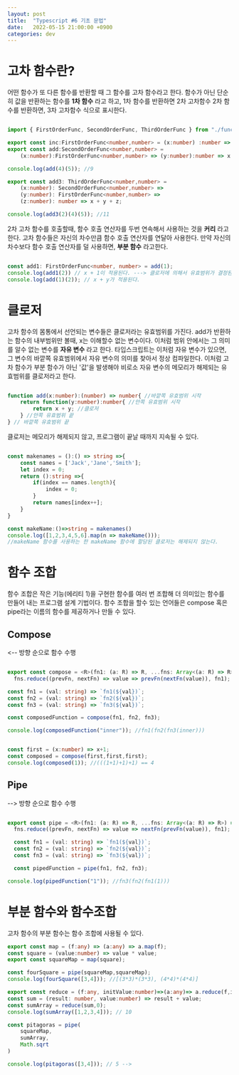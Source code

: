 ```yaml
---
layout: post
title:  "Typescript #6 기초 문법" 
date:   2022-05-15 21:00:00 +0900
categories: dev
---
```


# 고차 함수란?
어떤 함수가 또 다른 함수를 반환할 때 그 함수를 고차 함수라고 한다. 함수가 아닌 단순히 값을 반환하는 함수를 **1차 함수** 라고 하고, 1차 함수를 반환하면 2차 고차함수
2차 함수를 반환하면, 3차 고차함수 식으로 표시한다.

~~~ typescript

import { FirstOrderFunc, SecondOrderFunc, ThirdOrderFunc } from "./function-signature";

export const inc:FirstOrderFunc<number,number> = (x:number) :number => x + 1;
export const add:SecondOrderFunc<number,number> = 
    (x:number):FirstOrderFunc<number,number> => (y:number):number => x + y;

console.log(add(4)(5)); //9

export const add3: ThirdOrderFunc<number,number> =
    (x:number): SecondOrderFunc<number,number> =>
    (y:number): FirstOrderFunc<number,number> =>
    (z:number): number => x + y + z;

console.log(add3(2)(4)(5)); //11

~~~

2차 고차 함수를 호출할때, 함수 호출 연산자를 두번 연속해서 사용하는 것을 **커리** 라고 한다. 
고차 함수들은 자신의 차수만큼 함수 호출 연산자를 연달아 사용한다. 만약 자신의 차수보다 함수 호출 연산자를 덜 사용하면, **부분 함수** 라고한다. 

~~~ typescript

const add1: FirstOrderFunc<number, number> = add(1);
console.log(add1(2)) // x + 1이 적용된다. ---> 클로저에 의해서 유효범위가 결정된다.
console.log(add(1)(2)); // x + y가 적용된다.

~~~

# 클로저
고차 함수의 몸통에서 선언되는 변수들은  클로저라는 유효범위를 가진다.
add가 반환하는 함수의 내부범위만 볼때, x는 이해할수 없는 변수이다. 이처럼 범위 안에서는 그 의미를 알수 없는 변수를 **자유 변수** 라고 한다.
타입스크립트는 이처럼 자유 변수가 있으면, 그 변수의 바깥쪽 유효범위에서 자유 변수의 의미를 찾아서 정상 컴파일한다.
이처럼 고차 함수가 부분 함수가 아닌 '값'을 발생해야 비로소 자유 변수의 메모리가 해제되는 유효범위를 클로저라고 한다.
~~~ typescript

function add(x:number):(number) => number{ //바깥쪽 유효범위 시작
    return function(y:number):number{ //안쪽 유효범위 시작
        return x + y; //클로저
    } //안쪽 유효범위 끝
} // 바깥쪽 유효범위 끝

~~~

클로저는 메모리가 해제되지 않고, 프로그램이 끝날 때까지 지속될 수 있다. 
~~~ typescript

const makenames = ():() => string =>{
    const names = ['Jack','Jane','Smith'];
    let index = 0;
    return ():string =>{
        if(index == names.length){
            index = 0;
        }
        return names[index++];
    }
}

const makeName:()=>string = makenames()
console.log([1,2,3,4,5,6].map(n => makeName()));
//makeName 함수를 사용하는 한 makeName 함수에 할당된 클로저는 해제되지 않는다.
~~~

# 함수 조합
함수 조합은 작은 기능(에리티 1)을 구현한 함수를 여러 번 조합해 더 의미있는 함수를 만들어 내는 프로그램 설계 기법이다.
함수  조합을 할수 있는 언어들은 compose 혹은 pipe라는 이름의 함수를 제공하거나 만들 수 있다. 

## Compose
<-- 방향 순으로 함수 수행

~~~ typescript

export const compose = <R>(fn1: (a: R) => R, ...fns: Array<(a: R) => R>) =>
  fns.reduce((prevFn, nextFn) => value => prevFn(nextFn(value)), fn1);

const fn1 = (val: string) => `fn1(${val})`;
const fn2 = (val: string) => `fn2(${val})`;
const fn3 = (val: string) => `fn3(${val})`;

const composedFunction = compose(fn1, fn2, fn3);

console.log(composedFunction("inner")); //fn1(fn2(fn3(inner)))


const first = (x:number) => x+1;
const composed = compose(first,first,first);
console.log(composed(1)); //(((1+1)+1)+1) == 4

~~~

## Pipe
--> 방향 순으로 함수 수행 
~~~ typescript

export const pipe = <R>(fn1: (a: R) => R, ...fns: Array<(a: R) => R>) =>
  fns.reduce((prevFn, nextFn) => value => nextFn(prevFn(value)), fn1);

  const fn1 = (val: string) => `fn1(${val})`;
  const fn2 = (val: string) => `fn2(${val})`;
  const fn3 = (val: string) => `fn3(${val})`;

  const pipedFunction = pipe(fn1, fn2, fn3);

console.log(pipedFunction("1")); //fn3(fn2(fn1(1)))

~~~

# 부분 함수와 함수조합
고차 함수의 부분 함수는 함수 조합에 사용될 수 있다. 

~~~ typescript
export const map = (f:any) => (a:any) => a.map(f);
const square = (value:number) => value * value;
export const squareMap = map(square);

const fourSquare = pipe(squareMap,squareMap);
console.log(fourSquare([3,4])); //[(3*3)*(3*3), (4*4)*(4*4)]

export const reduce = (f:any, initValue:number)=>(a:any)=> a.reduce(f,initValue);
const sum = (result: number, value:number) => result + value;
const sumArray = reduce(sum,0);
console.log(sumArray([1,2,3,4])); // 10

const pitagoras = pipe(
    squareMap,
    sumArray,
    Math.sqrt
)

console.log(pitagoras([3,4])); // 5 -->

~~~

